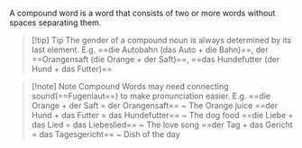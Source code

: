 A compound word is a word that consists of two or more words without spaces separating them.

> [!tip] Tip
> The gender of a compound noun is always determined by its last element.
> E.g. ==die Autobahn (das Auto + die Bahn)==, der ==Orangensaft (die Orange + der Saft)==, ==das Hundefutter (der Hund + das Futter)==

> [!note] Note
> Compound Words may need connecting sound(==Fugenlaut==) to make pronunciation easier. E.g.
> ==die Orange + der Saft = der Orangensaft== ~ The Orange juice
> ==der Hund + das Futter = das Hundefutter== ~ The dog food
> ==die Liebe + das Lied = das Liebeslied== ~ The love song
> ==der Tag + das Gericht = das Tagesgericht== ~ Dish of the day


